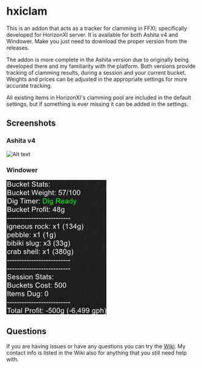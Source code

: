 # hxiclam
This is an addon that acts as a tracker for clamming in FFXI; specifically developed for HorizonXI server. It is available for both Ashita v4 and Windower. Make you just need to download the proper version from the releases.

The addon is more complete in the Ashita version due to originally being developed there and my familiarity with the platform. Both versions provide tracking of clamming results, during a session and your current bucket. Weights and prices can be adjusted in the appropriate settings for more accurate tracking.

All existing items in HorizonXI's clamming pool are included in the default settings, but if something is ever missing it can be added in the settings.

## Screenshots
### Ashita v4
![Alt text](/Media/hxiclam_1.png?raw=true)

### Windower
![Alt text](/Media/hxiclam_windower_1.png?raw=true)

## Questions
If you are having issues or have any questions you can try the [Wiki](https://github.com/jimmy58663/hxiclam/wiki "HXIClam WIki").
My contact info is listed in the Wiki also for anything that you still need help with.
